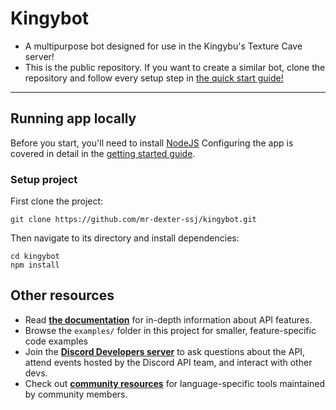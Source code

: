 # Kingybot

+ A multipurpose bot designed for use in the Kingybu's Texture Cave server!
+ This is the public repository. If you want to create a similar bot, clone the repository and follow every setup step in [the quick start guide!](https://discord.com/developers/docs/quick-start/getting-started)
----
## Running app locally

Before you start, you'll need to install [NodeJS](https://nodejs.org/en/download/)
Configuring the app is covered in detail in the [getting started guide](https://discord.com/developers/docs/getting-started).

### Setup project

First clone the project:
```
git clone https://github.com/mr-dexter-ssj/kingybot.git
```

Then navigate to its directory and install dependencies:
```
cd kingybot
npm install
```

## Other resources
- Read **[the documentation](https://discord.com/developers/docs/intro)** for in-depth information about API features.
- Browse the `examples/` folder in this project for smaller, feature-specific code examples
- Join the **[Discord Developers server](https://discord.gg/discord-developers)** to ask questions about the API, attend events hosted by the Discord API team, and interact with other devs.
- Check out **[community resources](https://discord.com/developers/docs/topics/community-resources#community-resources)** for language-specific tools maintained by community members.
